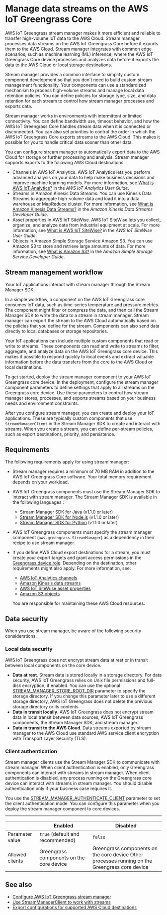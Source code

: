 # Manage data streams on the AWS IoT Greengrass Core<a name="manage-data-streams"></a>

AWS IoT Greengrass stream manager makes it more efficient and reliable to transfer high\-volume IoT data to the AWS Cloud\. Stream manager processes data streams on the AWS IoT Greengrass Core before it exports them to the AWS Cloud\. Stream manager integrates with common edge scenarios, such as machine learning \(ML\) inference, where the AWS IoT Greengrass Core device processes and analyzes data before it exports the data to the AWS Cloud or local storage destinations\.

Stream manager provides a common interface to simplify custom component development so that you don't need to build custom stream management functionality\. Your components can use a standardized mechanism to process high\-volume streams and manage local data retention policies\. You can define policies for storage type, size, and data retention for each stream to control how stream manager processes and exports data\.

Stream manager works in environments with intermittent or limited connectivity\. You can define bandwidth use, timeout behavior, and how the AWS IoT Greengrass Core handles stream data when it is connected or disconnected\. You can also set priorities to control the order in which the AWS IoT Greengrass Core exports streams to the AWS Cloud\. This makes it possible for you to handle critical data sooner than other data\.

You can configure stream manager to automatically export data to the AWS Cloud for storage or further processing and analysis\. Stream manager supports exports to the following AWS Cloud destinations:
+ Channels in AWS IoT Analytics\. AWS IoT Analytics lets you perform advanced analysis on your data to help make business decisions and improve machine learning models\. For more information, see [What is AWS IoT Analytics?](https://docs.aws.amazon.com/iotanalytics/latest/userguide/welcome.html) in the *AWS IoT Analytics User Guide*\.
+ Streams in Amazon Kinesis Data Streams\. You can use Kinesis Data Streams to aggregate high\-volume data and load it into a data warehouse or MapReduce cluster\. For more information, see [What is Amazon Kinesis Data Streams?](https://docs.aws.amazon.com/streams/latest/dev/what-is-this-service.html) in the *Amazon Kinesis Data Streams Developer Guide*\.
+ Asset properties in AWS IoT SiteWise\. AWS IoT SiteWise lets you collect, organize, and analyze data from industrial equipment at scale\. For more information, see [What is AWS IoT SiteWise?](https://docs.aws.amazon.com/iot-sitewise/latest/userguide/what-is-sitewise.html) in the *AWS IoT SiteWise User Guide*\.
+ Objects in Amazon Simple Storage Service Amazon S3\. You can use Amazon S3 to store and retrieve large amounts of data\. For more information, see [What is Amazon S3?](https://docs.aws.amazon.com/AmazonS3/latest/dev/Welcome.html) in the *Amazon Simple Storage Service Developer Guide*\.

## Stream management workflow<a name="stream-manager-workflow"></a>

Your IoT applications interact with stream manager through the Stream Manager SDK\.

In a simple workflow, a component on the AWS IoT Greengrass core consumes IoT data, such as time\-series temperature and pressure metrics\. The component might filter or compress the data, and then call the Stream Manager SDK to write the data to a stream in stream manager\. Stream manager can export the stream to the AWS Cloud automatically based on the policies that you define for the stream\. Components can also send data directly to local databases or storage repositories\.

Your IoT applications can include multiple custom components that read or write to streams\. These components can read and write to streams to filter, aggregate, and analyze data on the AWS IoT Greengrass core device\. This makes it possible to respond quickly to local events and extract valuable information before the data transfers from the core to the AWS Cloud or local destinations\.

To get started, deploy the stream manager component to your AWS IoT Greengrass core device\. In the deployment, configure the stream manager component parameters to define settings that apply to all streams on the Greengrass core device\. Use these parameters to control how stream manager stores, processes, and exports streams based on your business needs and environment constraints\. 

After you configure stream manager, you can create and deploy your IoT applications\. These are typically custom components that use `StreamManagerClient` in the Stream Manager SDK to create and interact with streams\. When you create a stream, you can define per\-stream policies, such as export destinations, priority, and persistence\. 

## Requirements<a name="stream-manager-requirements"></a>

The following requirements apply for using stream manager:
+ Stream manager requires a minimum of 70 MB RAM in addition to the AWS IoT Greengrass Core software\. Your total memory requirement depends on your workload\.
+ AWS IoT Greengrass components must use the Stream Manager SDK to interact with stream manager\. The Stream Manager SDK is available in the following languages :<a name="stream-manager-sdk-download-list"></a>
  + [Stream Manager SDK for Java](https://github.com/aws-greengrass/aws-greengrass-stream-manager-sdk-java/) \(v1\.1\.0 or later\)
  + [Stream Manager SDK for Node\.js](https://github.com/aws-greengrass/aws-greengrass-stream-manager-sdk-js/) \(v1\.1\.0 or later\)
  + [Stream Manager SDK for Python](https://github.com/aws-greengrass/aws-greengrass-stream-manager-sdk-python/) \(v1\.1\.0 or later\)
+ AWS IoT Greengrass components must specify the stream manager component \(`aws.greengrass.StreamManager`\) as a dependency in their recipe to use stream manager\.
+ If you define AWS Cloud export destinations for a stream, you must create your export targets and grant access permissions in the [Greengrass device role](device-service-role.md)\. Depending on the destination, other requirements might also apply\. For more information, see:<a name="export-destinations-links"></a>
  + [AWS IoT Analytics channels](stream-export-configurations.md#export-to-iot-analytics)
  + [Amazon Kinesis data streams](stream-export-configurations.md#export-to-kinesis)
  + [AWS IoT SiteWise asset properties](stream-export-configurations.md#export-to-iot-sitewise)
  + [Amazon S3 objects](stream-export-configurations.md#export-to-s3)

  You are responsible for maintaining these AWS Cloud resources\.

## Data security<a name="stream-manager-security"></a>

When you use stream manager, be aware of the following security considerations\.

### Local data security<a name="stream-manager-security-stream-data"></a>

AWS IoT Greengrass does not encrypt stream data at rest or in transit between local components on the core device\.
+ **Data at rest**\. Stream data is stored locally in a storage directory\. For data security, AWS IoT Greengrass relies on Unix file permissions and full\-disk encryption, if enabled\. You can use the optional [STREAM\_MANAGER\_STORE\_ROOT\_DIR](configure-stream-manager.md#STREAM_MANAGER_STORE_ROOT_DIR) parameter to specify the storage directory\. If you change this parameter later to use a different storage directory, AWS IoT Greengrass does not delete the previous storage directory or its contents\.
+ **Data in transit locally**\. AWS IoT Greengrass does not encrypt stream data in local transit between data sources, AWS IoT Greengrass components, the Stream Manager SDK, and stream manager\.
+ **Data in transit to the AWS Cloud**\. Data streams exported by stream manager to the AWS Cloud use standard AWS service client encryption with Transport Layer Security \(TLS\)\.

### Client authentication<a name="stream-manager-security-client-authentication"></a>

Stream manager clients use the Stream Manager SDK to communicate with stream manager\. When client authentication is enabled, only Greengrass components can interact with streams in stream manager\. When client authentication is disabled, any process running on the Greengrass core device  can interact with streams in stream manager\. You should disable authentication only if your business case requires it\.

You use the [STREAM\_MANAGER\_AUTHENTICATE\_CLIENT](configure-stream-manager.md#STREAM_MANAGER_AUTHENTICATE_CLIENT) parameter to set the client authentication mode\. You can configure this parameter when you deploy the stream manager component to core devices\.


****  

|   | Enabled | Disabled | 
| --- | --- | --- | 
| Parameter value | `true` \(default and recommended\) | `false` | 
| Allowed clients | Greengrass components on the core device | Greengrass components on the core device Other processes running on the Greengrass core device | 

## See also<a name="stream-manager-see-also"></a>
+ [Configure AWS IoT Greengrass stream manager](configure-stream-manager.md)
+ [Use StreamManagerClient to work with streams](work-with-streams.md)
+ [Export configurations for supported AWS Cloud destinations](stream-export-configurations.md)